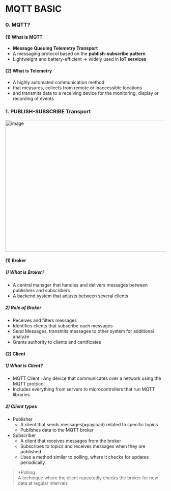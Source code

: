 # MQTT BASIC
### 0. MQTT?
#### (1) What is MQTT
- **Message Queuing Telemetry Transport**
- A messaging protocol based on the **publish-subscribe pattern**
- Lightweight and battery-efficient → widely used in **IoT services**

#### (2) What is Telemetry
- A highly automated communication method<br>
- that measures, collects from remote or inaccessible locations<br>
- and transmits data to a receiving device for the monitoring, display or recording of events<br>

### 1. PUBLISH-SUBSCRIBE Transport
<img width="738" height="413" alt="image" src="https://github.com/user-attachments/assets/b12f2c5f-9f9e-41f3-91d4-b5d2aa615556" /><br>
#### (1) Broker
##### 1) What is Broker?
- A central manager that handles and delivers messages between publishers and subscribers
- A backend system that adjusts between several clients
##### 2) Role of Broker
- Receives and filters messages
- Identifies clients that subscribe each messages
- Send Messages, transmits messages to other system for additional analyze
- Grants authority to clients and certificates
#### (2) Client
##### 1) What is Client?
- MQTT Client : Any device that communicates over a network using the MQTT protocol
- Includes everything from servers to microcontrollers that run MQTT libraries
##### 2) Client types
- Publisher
  - A client that sends messages(=payload) related to specific topics
  - Publishes data to the MQTT broker
- Subscriber
  - A client that receives messages from the broker
  - Subscribes to topics and receives messages when they are published
  - Uses a method similar to polling, where it checks for updates periodically
> *Polling<br>
> A technique where the client repeatedly checks the broker for new data at regular intervals
